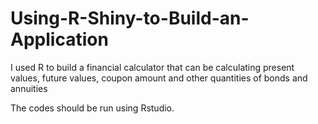 # Using-R-Shiny-to-Build-an-Application
I used  R to build a financial calculator that can be calculating present values, future values, coupon amount and other quantities of bonds and annuities


The codes should be run using Rstudio.
